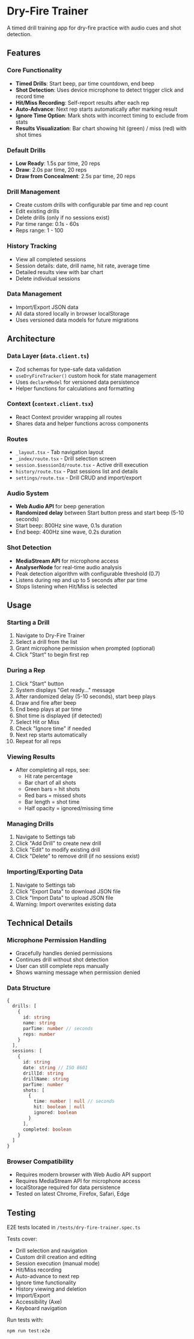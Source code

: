 # Dry-Fire Trainer

A timed drill training app for dry-fire practice with audio cues and shot
detection.

## Features

### Core Functionality

- **Timed Drills**: Start beep, par time countdown, end beep
- **Shot Detection**: Uses device microphone to detect trigger click and record
  time
- **Hit/Miss Recording**: Self-report results after each rep
- **Auto-Advance**: Next rep starts automatically after marking result
- **Ignore Time Option**: Mark shots with incorrect timing to exclude from stats
- **Results Visualization**: Bar chart showing hit (green) / miss (red) with
  shot times

### Default Drills

- **Low Ready**: 1.5s par time, 20 reps
- **Draw**: 2.0s par time, 20 reps
- **Draw from Concealment**: 2.5s par time, 20 reps

### Drill Management

- Create custom drills with configurable par time and rep count
- Edit existing drills
- Delete drills (only if no sessions exist)
- Par time range: 0.1s - 60s
- Reps range: 1 - 100

### History Tracking

- View all completed sessions
- Session details: date, drill name, hit rate, average time
- Detailed results view with bar chart
- Delete individual sessions

### Data Management

- Import/Export JSON data
- All data stored locally in browser localStorage
- Uses versioned data models for future migrations

## Architecture

### Data Layer (`data.client.ts`)

- Zod schemas for type-safe data validation
- `useDryFireTracker()` custom hook for state management
- Uses `declareModel` for versioned data persistence
- Helper functions for calculations and formatting

### Context (`context.client.tsx`)

- React Context provider wrapping all routes
- Shares data and helper functions across components

### Routes

- `_layout.tsx` - Tab navigation layout
- `_index/route.tsx` - Drill selection screen
- `session.$sessionId/route.tsx` - Active drill execution
- `history/route.tsx` - Past sessions list and details
- `settings/route.tsx` - Drill CRUD and import/export

### Audio System

- **Web Audio API** for beep generation
- **Randomized delay** between Start button press and start beep (5-10 seconds)
- Start beep: 800Hz sine wave, 0.1s duration
- End beep: 400Hz sine wave, 0.2s duration

### Shot Detection

- **MediaStream API** for microphone access
- **AnalyserNode** for real-time audio analysis
- Peak detection algorithm with configurable threshold (0.7)
- Listens during rep and up to 5 seconds after par time
- Stops listening when Hit/Miss is selected

## Usage

### Starting a Drill

1. Navigate to Dry-Fire Trainer
2. Select a drill from the list
3. Grant microphone permission when prompted (optional)
4. Click "Start" to begin first rep

### During a Rep

1. Click "Start" button
2. System displays "Get ready..." message
3. After randomized delay (5-10 seconds), start beep plays
4. Draw and fire after beep
5. End beep plays at par time
6. Shot time is displayed (if detected)
7. Select Hit or Miss
8. Check "Ignore time" if needed
9. Next rep starts automatically
10. Repeat for all reps

### Viewing Results

- After completing all reps, see:
  - Hit rate percentage
  - Bar chart of all shots
  - Green bars = hit shots
  - Red bars = missed shots
  - Bar length = shot time
  - Half opacity = ignored/missing time

### Managing Drills

1. Navigate to Settings tab
2. Click "Add Drill" to create new drill
3. Click "Edit" to modify existing drill
4. Click "Delete" to remove drill (if no sessions exist)

### Importing/Exporting Data

1. Navigate to Settings tab
2. Click "Export Data" to download JSON file
3. Click "Import Data" to upload JSON file
4. Warning: Import overwrites existing data

## Technical Details

### Microphone Permission Handling

- Gracefully handles denied permissions
- Continues drill without shot detection
- User can still complete reps manually
- Shows warning message when permission denied

### Data Structure

```typescript
{
  drills: [
    {
      id: string
      name: string
      parTime: number // seconds
      reps: number
    }
  ],
  sessions: [
    {
      id: string
      date: string // ISO 8601
      drillId: string
      drillName: string
      parTime: number
      shots: [
        {
          time: number | null // seconds
          hit: boolean | null
          ignored: boolean
        }
      ],
      completed: boolean
    }
  ]
}
```

### Browser Compatibility

- Requires modern browser with Web Audio API support
- Requires MediaStream API for microphone access
- localStorage required for data persistence
- Tested on latest Chrome, Firefox, Safari, Edge

## Testing

E2E tests located in `/tests/dry-fire-trainer.spec.ts`

Tests cover:

- Drill selection and navigation
- Custom drill creation and editing
- Session execution (manual mode)
- Hit/Miss recording
- Auto-advance to next rep
- Ignore time functionality
- History viewing and deletion
- Import/Export
- Accessibility (Axe)
- Keyboard navigation

Run tests with:

```bash
npm run test:e2e
```

